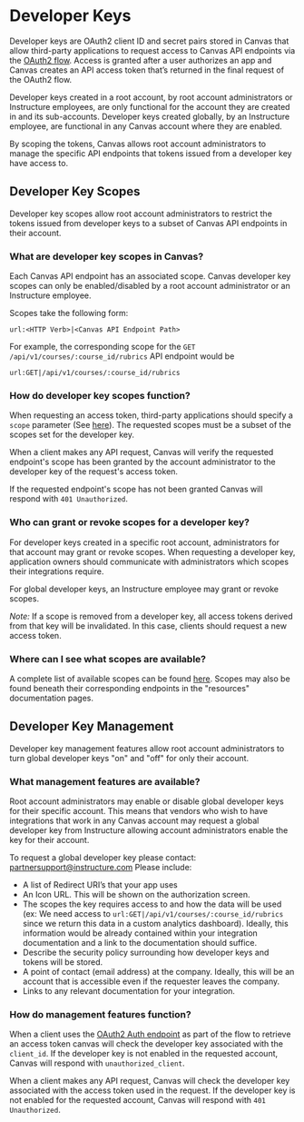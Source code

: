 Developer Keys
==============
Developer keys are OAuth2 client ID and secret pairs stored in Canvas that allow third-party applications to request access to Canvas API endpoints via the [OAuth2 flow](https://canvas.instructure.com/doc/api/file.oauth.html). Access is granted after a user authorizes an app and Canvas creates an API access token that’s returned in the final request of the OAuth2 flow.

Developer keys created in a root account, by root account administrators or Instructure employees, are only functional for the account they are created in and its sub-accounts. Developer keys created globally, by an Instructure employee, are functional in any Canvas account where they are enabled.

By scoping the tokens, Canvas allows root account administrators to manage the specific API endpoints that tokens issued from a developer key have access to.

## Developer Key Scopes
Developer key scopes allow root account administrators to restrict the tokens issued from developer keys to a subset of Canvas API endpoints in their account.

### What are developer key scopes in Canvas?
Each Canvas API endpoint has an associated scope. Canvas developer key scopes can only be enabled/disabled by a root account administrator or an Instructure employee.

Scopes take the following form:
```
url:<HTTP Verb>|<Canvas API Endpoint Path>
```
For example, the corresponding scope for the `GET /api/v1/courses/:course_id/rubrics` API endpoint would be
```
url:GET|/api/v1/courses/:course_id/rubrics
```
### How do developer key scopes function?
When requesting an access token, third-party applications should specify a `scope` parameter (See [here](/doc/api/file.oauth_endpoints.html#get-login-oauth2-auth)). The requested scopes must be a subset of the scopes set for the developer key.

When a client makes any API request, Canvas will verify the requested endpoint's scope has been granted by the account administrator to the developer key of the request's access token.

If the requested endpoint's scope has not been granted Canvas will respond with `401 Unauthorized`.

### Who can grant or revoke scopes for a developer key?
For developer keys created in a specific root account, administrators for that account may grant or revoke scopes. When requesting a developer key, application owners should communicate with administrators which scopes their integrations require.

For global developer keys, an Instructure employee may grant or revoke scopes.

*Note:* If a scope is removed from a developer key, all access tokens derived from that key will be invalidated. In this case, clients should request a new access token.

### Where can I see what scopes are available?
A complete list of available scopes can be found [here](/doc/api/file.api_token_scopes.html).
Scopes may also be found beneath their corresponding endpoints in the "resources" documentation pages.



## Developer Key Management
Developer key management features allow root account administrators to turn global developer keys "on" and "off" for only their account.

### What management features are available?
Root account administrators may enable or disable global developer keys for their specific account. This means that vendors who wish to have integrations that work in any Canvas account may request a global developer key from Instructure allowing account administrators enable the key for their account.

To request a global developer key please contact: partnersupport@instructure.com
Please include:
- A list of Redirect URI’s that your app uses
- An Icon URL. This will be shown on the authorization screen.
- The scopes the key requires access to and how the data will be used (ex: We need access to `url:GET|/api/v1/courses/:course_id/rubrics` since we return this data in a custom analytics dashboard). Ideally, this information would be already contained within your integration documentation and a link to the documentation should suffice.
- Describe the security policy surrounding how developer keys and tokens will be stored.
- A point of contact (email address) at the company. Ideally, this will be an account that is accessible even if the requester leaves the company.
- Links to any relevant documentation for your integration.


### How do management features function?
When a client uses the [OAuth2 Auth endpoint](https://canvas.instructure.com/doc/api/file.oauth_endpoints.html#get-login-oauth2-auth) as part of the flow to retrieve an access token canvas will check the developer key associated with the `client_id`. If the developer key is not enabled in the requested account, Canvas will respond with `unauthorized_client`.

When a client makes any API request, Canvas will check the developer key associated with the access token used in the request. If the developer key is not enabled for the requested account, Canvas will respond with `401 Unauthorized`.